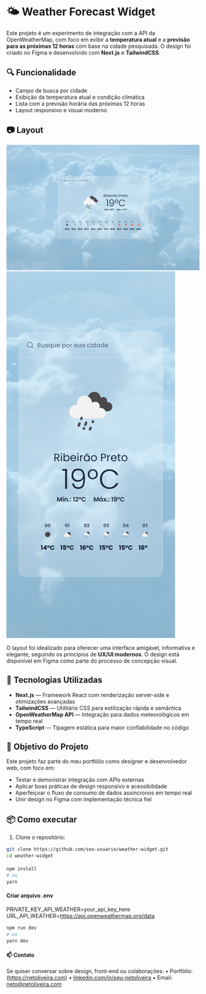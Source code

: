 # 🌤️ Weather Forecast Widget

Este projeto é um experimento de integração com a API da OpenWeatherMap, com foco em exibir a **temperatura atual** e a **previsão para as próximas 12 horas** com base na cidade pesquisada. O design foi criado no Figma e desenvolvido com **Next.js** e **TailwindCSS**.

## 🔍 Funcionalidade

- Campo de busca por cidade
- Exibição da temperatura atual e condição climática
- Lista com a previsão horária das próximas 12 horas
- Layout responsivo e visual moderno

## 📷 Layout

![Preview do Widget](./public/Desktop.jpg)
![Preview do Widget](./public/Mobile.jpg)

O layout foi idealizado para oferecer uma interface amigável, informativa e elegante, seguindo os princípios de **UX/UI modernos**. O design está disponível em Figma como parte do processo de concepção visual.

## 🚀 Tecnologias Utilizadas

- **Next.js** — Framework React com renderização server-side e otimizações avançadas
- **TailwindCSS** — Utilitário CSS para estilização rápida e semântica
- **OpenWeatherMap API** — Integração para dados meteorológicos em tempo real
- **TypeScript** — Tipagem estática para maior confiabilidade no código

## 🧠 Objetivo do Projeto

Este projeto faz parte do meu portfólio como designer e desenvolvedor web, com foco em:

- Testar e demonstrar integração com APIs externas
- Aplicar boas práticas de design responsivo e acessibilidade
- Aperfeiçoar o fluxo de consumo de dados assíncronos em tempo real
- Unir design no Figma com implementação técnica fiel

## 📦 Como executar

1. Clone o repositório:

```bash
git clone https://github.com/seu-usuario/weather-widget.git
cd weather-widget

npm install
# ou
yarn
```

#### Criar arquivo .env

PRIVATE_KEY_API_WEATHER=your_api_key_here
URL_API_WEATHER=https://api.openweathermap.org/data

```bash
npm run dev
# ou
yarn dev
```

#### 📫 Contato

Se quiser conversar sobre design, front-end ou colaborações:
• Portfólio: (https://netoliveira.com)
• [linkedin.com/in/seu-netoliveira](https://www.linkedin.com/in/netoliveira/)
• Email: neto@netoliveira.com
